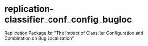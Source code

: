 # replication-classifier_conf_config_bugloc
Replication Package for "The Impact of Classifier Configuration and Combination on Bug Localization"
